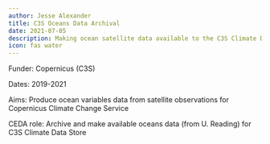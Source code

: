 ```yaml
---
author: Jesse Alexander
title: C3S Oceans Data Archival
date: 2021-07-05
description: Making ocean satellite data available to the C3S Climate Data Store
icon: fas water
---
```

Funder: Copernicus (C3S)

Dates: 2019-2021

Aims: Produce ocean variables data from satellite observations for Copernicus Climate Change Service

CEDA role: Archive and make available oceans data (from U. Reading) for C3S Climate Data Store
